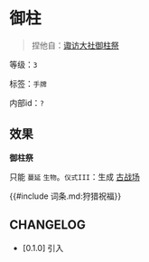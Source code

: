 # 御柱

> 捏他自：[诹访大社御柱祭](https://www.japaholic.com/tw/article/detail/817318)

等级：`3`

标签：`手牌`

内部id：`?`

## 效果

**御柱祭**

只能 `蔓延` `生物`。`仪式III`：生成 [古战场](古战场.md)

{{#include 词条.md:狩猎祝福}}

## CHANGELOG

- [0.1.0] 引入
